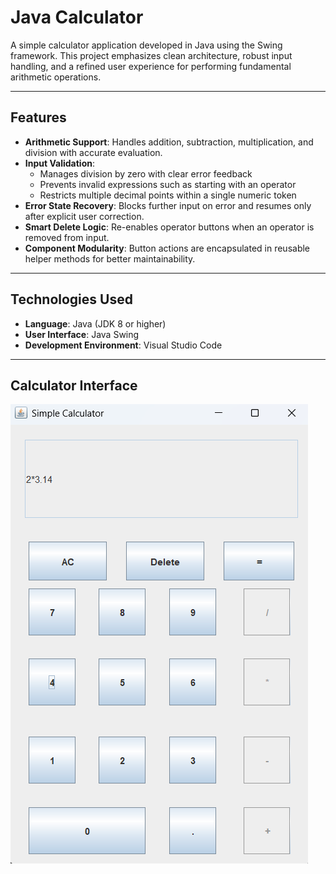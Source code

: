 # Java Calculator

A simple calculator application developed in Java using the Swing framework. This project emphasizes clean architecture, robust input handling, and a refined user experience for performing fundamental arithmetic operations.

---

## Features

- **Arithmetic Support**: Handles addition, subtraction, multiplication, and division with accurate evaluation.
- **Input Validation**:
  - Manages division by zero with clear error feedback
  - Prevents invalid expressions such as starting with an operator
  - Restricts multiple decimal points within a single numeric token
- **Error State Recovery**: Blocks further input on error and resumes only after explicit user correction.
- **Smart Delete Logic**: Re-enables operator buttons when an operator is removed from input.
- **Component Modularity**: Button actions are encapsulated in reusable helper methods for better maintainability.

---

## Technologies Used

- **Language**: Java (JDK 8 or higher)
- **User Interface**: Java Swing
- **Development Environment**: Visual Studio Code

---

## Calculator Interface
![State Diagram](simple_calculator.png)
